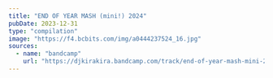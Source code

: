 ```yaml
---
title: "END OF YEAR MASH (mini​!​) 2024"
pubDate: 2023-12-31
type: "compilation"
image: "https://f4.bcbits.com/img/a0444237524_16.jpg"
sources:
  - name: "bandcamp"
    url: "https://djkirakira.bandcamp.com/track/end-of-year-mash-mini-2024"
---
```


